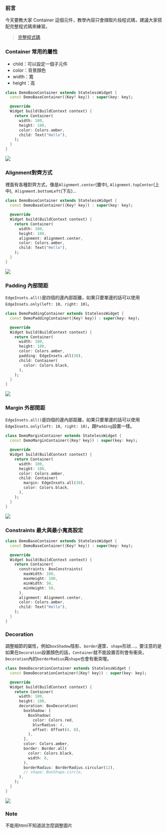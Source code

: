### 前言
今天要教大家 Container 這個元件，教學內容只會擷取片段程式碼，建議大家搭配完整程式碼來練習。

> [完整程式碼](https://github.com/Daviswww/triathlon_flutter/tree/master/day03)

### Container 常用的屬性
- child：可以設定一個子元件
- color：背景顏色
- width：寬
- height：高

```dart
class DemoBaseContainer extends StatelessWidget {
  const DemoBaseContainer({Key? key}) : super(key: key);

  @override
  Widget build(BuildContext context) {
    return Container(
      width: 100,
      height: 100,
      color: Colors.amber,
      child: Text("Hello"),
    );
  }
}
```

![](https://raw.githubusercontent.com/Daviswww/triathlon_flutter/master/day03/image/t3c9f8J.png)



### Alignment對齊方式
裡面有各種對齊方式，像是`Alignment.center`(置中), `Alignment.topCenter`(上中),` Alignment.bottomLeft`(下左)...
```dart
class DemoBaseContainer extends StatelessWidget {
  const DemoBaseContainer({Key? key}) : super(key: key);

  @override
  Widget build(BuildContext context) {
    return Container(
      width: 100,
      height: 100,
      alignment: Alignment.center,
      color: Colors.amber,
      child: Text("Hello"),
    );
  }
}

```
              

![](https://raw.githubusercontent.com/Daviswww/triathlon_flutter/master/day03/image/BhN4Wfg.png)

### Padding 內部間距
`EdgeInsets.all()`是四個的邊內部距離，如果只要單邊的話可以使用`EdgeInsets.only(left: 10, right: 10)`。
```dart
class DemoPaddingContainer extends StatelessWidget {
  const DemoPaddingContainer({Key? key}) : super(key: key);

  @override
  Widget build(BuildContext context) {
    return Container(
      width: 100,
      height: 100,
      color: Colors.amber,
      padding: EdgeInsets.all(30),
      child: Container(
        color: Colors.black,
      ),
    );
  }
}
```
![](https://raw.githubusercontent.com/Daviswww/triathlon_flutter/master/day03/image/lW96VpA.png)

### Margin 外部間距
`EdgeInsets.all()`是四個的邊內部距離，如果只要單邊的話可以使用`EdgeInsets.only(left: 10, right: 10)`，跟`Padding`設置一樣。
```dart
class DemoMarginContainer extends StatelessWidget {
  const DemoMarginContainer({Key? key}) : super(key: key);

  @override
  Widget build(BuildContext context) {
    return Container(
      width: 100,
      height: 100,
      color: Colors.amber,
      child: Container(
        margin: EdgeInsets.all(30),
        color: Colors.black,
      ),
    );
  }
}
```
![](https://raw.githubusercontent.com/Daviswww/triathlon_flutter/master/day03/image/NoEAJwN.png)

### Constraints 最大與最小寬高設定
```dart
class DemoBaseContainer extends StatelessWidget {
  const DemoBaseContainer({Key? key}) : super(key: key);

  @override
  Widget build(BuildContext context) {
    return Container(
      constraints: BoxConstraints(
        maxWidth: 100,
        maxHeight: 100,
        minWidth: 50,
        minHeight: 50,
      ),
      alignment: Alignment.center,
      color: Colors.amber,
      child: Text("Hello"),
    );
  }
}
```

### Decoration
調整細節的屬性，例如`boxShadow`陰影、`border`邊筐、`shape`形狀...，要注意的是如果在`Decoration`設置顏色的話，`Container`就不能設置否則會有衝突，`Decoration`內的`borderRadius`與`shape`也會有衝突喔。


```dart
class DemoDecorationContainer extends StatelessWidget {
  const DemoDecorationContainer({Key? key}) : super(key: key);

  @override
  Widget build(BuildContext context) {
    return Container(
      width: 100,
      height: 100,
      decoration: BoxDecoration(
        boxShadow: [
          BoxShadow(
            color: Colors.red,
            blurRadius: 4,
            offset: Offset(4, 8),
          ),
        ],
        color: Colors.amber,
        border: Border.all(
          color: Colors.black,
          width: 8,
        ),
        borderRadius: BorderRadius.circular(12),
        // shape: BoxShape.circle,
      ),
    );
  }
}
```
![](https://raw.githubusercontent.com/Daviswww/triathlon_flutter/master/day03/image/jB0Q94E.png)

### Note
不能用html不知道該怎麼調整圖片